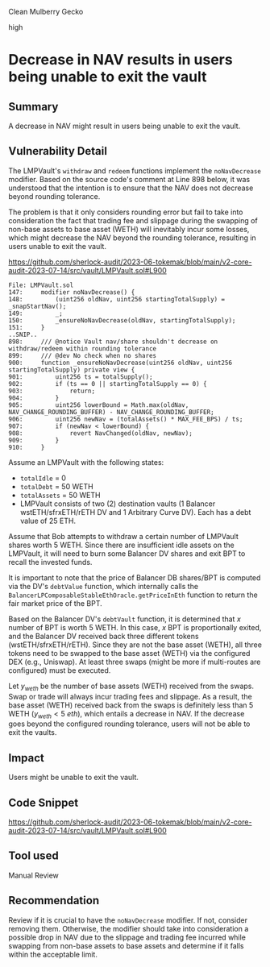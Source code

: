 Clean Mulberry Gecko

high

# Decrease in NAV results in users being unable to exit the vault
## Summary

A decrease in NAV might result in users being unable to exit the vault.

## Vulnerability Detail

The LMPVault's `withdraw` and `redeem` functions implement the `noNavDecrease` modifier. Based on the source code's comment at Line 898 below, it was understood that the intention is to ensure that the NAV does not decrease beyond rounding tolerance. 

The problem is that it only considers rounding error but fail to take into consideration the fact that trading fee and slippage during the swapping of non-base assets to base asset (WETH) will inevitably incur some losses, which might decrease the NAV beyond the rounding tolerance, resulting in users unable to exit the vault.

https://github.com/sherlock-audit/2023-06-tokemak/blob/main/v2-core-audit-2023-07-14/src/vault/LMPVault.sol#L900

```solidity
File: LMPVault.sol
147:     modifier noNavDecrease() {
148:         (uint256 oldNav, uint256 startingTotalSupply) = _snapStartNav();
149:         _;
150:         _ensureNoNavDecrease(oldNav, startingTotalSupply);
151:     }
..SNIP..
898:     /// @notice Vault nav/share shouldn't decrease on withdraw/redeem within rounding tolerance
899:     /// @dev No check when no shares
900:     function _ensureNoNavDecrease(uint256 oldNav, uint256 startingTotalSupply) private view {
901:         uint256 ts = totalSupply();
902:         if (ts == 0 || startingTotalSupply == 0) {
903:             return;
904:         }
905:         uint256 lowerBound = Math.max(oldNav, NAV_CHANGE_ROUNDING_BUFFER) - NAV_CHANGE_ROUNDING_BUFFER;
906:         uint256 newNav = (totalAssets() * MAX_FEE_BPS) / ts;
907:         if (newNav < lowerBound) {
908:             revert NavChanged(oldNav, newNav);
909:         }
910:     }
```

Assume an LMPVault with the following states:

- `totalIdle` = 0
- `totalDebt` = 50 WETH
- `totalAssets` = 50 WETH
- LMPVault consists of two (2) destination vaults (1 Balancer wstETH/sfrxETH/rETH DV and 1 Arbitrary Curve DV). Each has a debt value of 25 ETH.

Assume that Bob attempts to withdraw a certain number of LMPVault shares worth 5 WETH. Since there are insufficient idle assets on the LMPVault, it will need to burn some Balancer DV shares and exit BPT to recall the invested funds.

It is important to note that the price of Balancer DB shares/BPT is computed via the DV's `debtValue` function, which internally calls the `BalancerLPComposableStableEthOracle.getPriceInEth` function to return the fair market price of the BPT.

Based on the Balancer DV's `debtVault` function, it is determined that $x$ number of BPT is worth 5 WETH. In this case, $x$ BPT is proportionally exited, and the Balancer DV received back three different tokens (wstETH/sfrxETH/rETH). Since they are not the base asset (WETH), all three tokens need to be swapped to the base asset (WETH) via the configured DEX (e.g., Uniswap). At least three swaps (might be more if multi-routes are configured) must be executed. 

Let $y_{weth}$ be the number of base assets (WETH) received from the swaps. Swap or trade will always incur trading fees and slippage. As a result, the base asset (WETH) received back from the swaps is definitely less than 5 WETH ($y_{weth} < 5\ {eth}$), which entails a decrease in NAV. If the decrease goes beyond the configured rounding tolerance, users will not be able to exit the vaults.

## Impact

Users might be unable to exit the vault.

## Code Snippet

https://github.com/sherlock-audit/2023-06-tokemak/blob/main/v2-core-audit-2023-07-14/src/vault/LMPVault.sol#L900

## Tool used

Manual Review

## Recommendation

Review if it is crucial to have the `noNavDecrease` modifier. If not, consider removing them. Otherwise, the modifier should take into consideration a possible drop in NAV due to the slippage and trading fee incurred while swapping from non-base assets to base assets and determine if it falls within the acceptable limit.